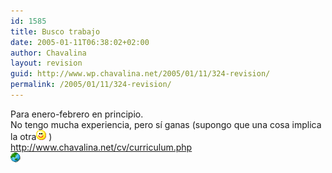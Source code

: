 ```yaml
---
id: 1585
title: Busco trabajo
date: 2005-01-11T06:38:02+02:00
author: Chavalina
layout: revision
guid: http://www.wp.chavalina.net/2005/01/11/324-revision/
permalink: /2005/01/11/324-revision/
---
```

Para enero-febrero en principio.  
No tengo mucha experiencia, pero sí ganas (supongo que una cosa implica la otra![emo](/imagenes/emoticonos/sonrisa.gif) )  
<a href="http://www.chavalina.net/cv/curriculum.php" target="_blank">http://www.chavalina.net/cv/curriculum.php</a>  
![mundo](/imagenes/emoticonos/mundo.gif)